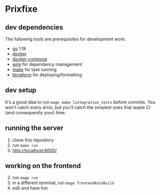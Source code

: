 # Prixfixe

## dev dependencies

The following tools are prerequisites for development work:

- [go](https://golang.org/) 1.18
- [docker](https://docs.docker.com/get-docker/)
- [docker-compose](https://docs.docker.com/compose/install/)
- [wire](https://github.com/google/wire) for dependency management
- [make](https://www.gnu.org/software/make/) for task running
- [terraform](https://learn.hashicorp.com/tutorials/terraform/install-cli) for deploying/formatting

## dev setup

It's a good idea to run `mage make lintegration_tests` before commits. You won't catch every error, but you'll catch the simplest ones that waste CI (and consequently your) time.

## running the server

1. clone this repository
2. run `make run`
3. [http://localhost:8000/](http://localhost:8000/)

## working on the frontend

2. run `mage run`
2. in a different terminal, run `mage frontendAutoBuild`
3. edit and have fun